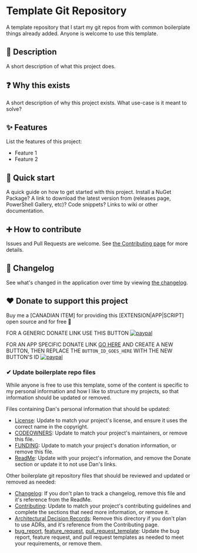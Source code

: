 # Template Git Repository

A template repository that I start my git repos from with common boilerplate things already added.
Anyone is welcome to use this template.

## 💬 Description

A short description of what this project does.

## ❓ Why this exists

A short description of why this project exists.
What use-case is it meant to solve?

## ✨ Features

List the features of this project:

- Feature 1
- Feature 2

## 🚀 Quick start

A quick guide on how to get started with this project.
Install a NuGet Package?
A link to download the latest version from (releases page, PowerShell Gallery, etc)?
Code snippets?
Links to wiki or other documentation.

## ➕ How to contribute

Issues and Pull Requests are welcome.
See [the Contributing page](docs/Contributing.md) for more details.

## 📃 Changelog

See what's changed in the application over time by viewing [the changelog](Changelog.md).

## ❤ Donate to support this project

Buy me a [CANADIAN ITEM] for providing this [EXTENSION|APP|SCRIPT] open source and for free 🙂

FOR A GENERIC DONATE LINK USE THIS BUTTON
[![paypal](https://www.paypalobjects.com/en_US/i/btn/btn_donateCC_LG.gif)](https://www.paypal.me/deadlydogDan/5USD)

FOR AN APP SPECIFIC DONATE LINK [GO HERE](https://www.paypal.com/cgi-bin/webscr?cmd=_button-management) AND CREATE A NEW BUTTON, THEN REPLACE THE `BUTTON_ID_GOES_HERE` WITH THE NEW BUTTON'S ID
[![paypal](https://www.paypalobjects.com/en_US/i/btn/btn_donateCC_LG.gif)](https://www.paypal.com/cgi-bin/webscr?cmd=_s-xclick&hosted_button_id=BUTTON_ID_GOES_HERE)

### ✔ Update boilerplate repo files

While anyone is free to use this template, some of the content is specific to my personal information and how I like to structure my projects, so that information should be updated or removed.

Files containing Dan's personal information that should be updated:

- [License](/License.md): Update to match your project's license, and ensure it uses the correct name in the copyright.
- [CODEOWNERS](/.github/CODEOWNERS): Update to match your project's maintainers, or remove this file.
- [FUNDING](/.github/FUNDING.yml): Update to match your project's donation information, or remove this file.
- [ReadMe](/ReadMe.md): Update with your project's information, and remove the Donate section or update it to not use Dan's links.

Other boilerplate git repository files that should be reviewed and updated or removed as needed:

- [Changelog](/Changelog.md): If you don't plan to track a changelog, remove this file and it's reference from the ReadMe.
- [Contributing](/docs/Contributing.md): Update to match your project's contributing guidelines and complete the sections that need more information, or remove it.
- [Architectural Decision Records](/docs/ArchitectureDecisionRecords/): Remove this directory if you don't plan to use ADRs, and it's reference from the Contributing page.
- [bug_report](/.github/ISSUE_TEMPLATE/bug_report.md), [feature_request](/.github/ISSUE_TEMPLATE/feature_request.md), [pull_request_template](/.github/pull_request_template.md): Update the bug report, feature request, and pull request templates as needed to meet your requirements, or remove them.
